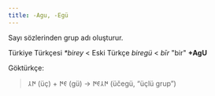 ```yaml
---
title: -Agu, -Egü
---
```

Sayı sözlerinden grup adı oluşturur.

Türkiye Türkçesi _*birey_ < Eski Türkçe _biregü_ < _bīr_ "bir" **+AgU**

Göktürkçe:

> ‎𐰇𐰲 (üç) + ‎𐰏𐰇 (gü) → ‎𐰇𐰲𐰏𐰇 (üčegü, “üçlü grup”)
